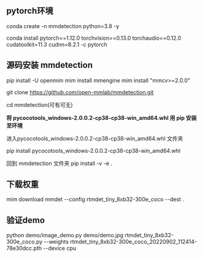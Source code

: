 ## pytorch环境
conda create -n mmdetection python=3.8 -y

conda install pytorch==1.12.0 torchvision==0.13.0 torchaudio==0.12.0 cudatoolkit=11.3 cudnn=8.2.1 -c pytorch


## 源码安装 mmdetection
pip install -U openmim
mim install mmengine
mim install "mmcv>=2.0.0"

git clone https://github.com/open-mmlab/mmdetection.git

cd mmdetection(可有可无)

**将 pycocotools_windows-2.0.0.2-cp38-cp38-win_amd64.whl 用 pip 安装至环境**

进入pycocotools_windows-2.0.0.2-cp38-cp38-win_amd64.whl 文件夹

pip install pycocotools_windows-2.0.0.2-cp38-cp38-win_amd64.whl

回到 mmdetection 文件夹
pip install -v -e .


## 下载权重
mim download mmdet --config rtmdet_tiny_8xb32-300e_coco --dest .

## 验证demo
python demo/image_demo.py demo/demo.jpg rtmdet_tiny_8xb32-300e_coco.py --weights rtmdet_tiny_8xb32-300e_coco_20220902_112414-78e30dcc.pth --device cpu





